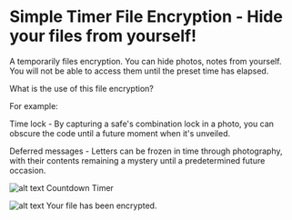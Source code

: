 
# Simple Timer File Encryption - Hide your files from yourself!
A temporarily files encryption. You can hide photos, notes from yourself. You will not be able to access them until the preset time has elapsed.

What is the use of this file encryption?

For example:

Time lock - By capturing a safe's combination lock in a photo, you can obscure the code until a future moment when it's unveiled.

Deferred messages - Letters can be frozen in time through photography, with their contents remaining a mystery until a predetermined future occasion.


![alt text](https://github.com/KusoKata/SimpleTimerFileEncryption/assets/43543518/c27a82ef-0b6c-478d-a903-fa2ec7002f33)
Countdown Timer

![alt text](https://github.com/KusoKata/SimpleTimerFileEncryption/assets/43543518/61e184a3-69fe-48da-a488-26abe6497226)
Your file has been encrypted.
